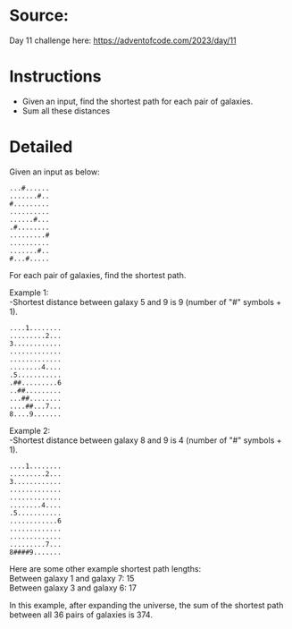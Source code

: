 # Source:
Day 11 challenge here: https://adventofcode.com/2023/day/11

# Instructions
- Given an input, find the shortest path for each pair of galaxies.
- Sum all these distances

# Detailed
Given an input as below:
```
...#......
.......#..
#.........
..........
......#...
.#........
.........#
..........
.......#..
#...#.....
```
For each pair of galaxies, find the shortest path.

Example 1:\
-Shortest distance between galaxy 5 and 9 is 9 (number of "#" symbols + 1).
```
....1........
.........2...
3............
.............
.............
........4....
.5...........
.##.........6
..##.........
...##........
....##...7...
8....9.......
```
Example 2:\
-Shortest distance between galaxy 8 and 9 is 4 (number of "#" symbols + 1).
```
....1........
.........2...
3............
.............
.............
........4....
.5...........
............6
.............
.............
.........7...
8####9.......
```

Here are some other example shortest path lengths:\
Between galaxy 1 and galaxy 7: 15\
Between galaxy 3 and galaxy 6: 17

In this example, after expanding the universe, the sum of the shortest path between all 36 pairs of galaxies is 374.
